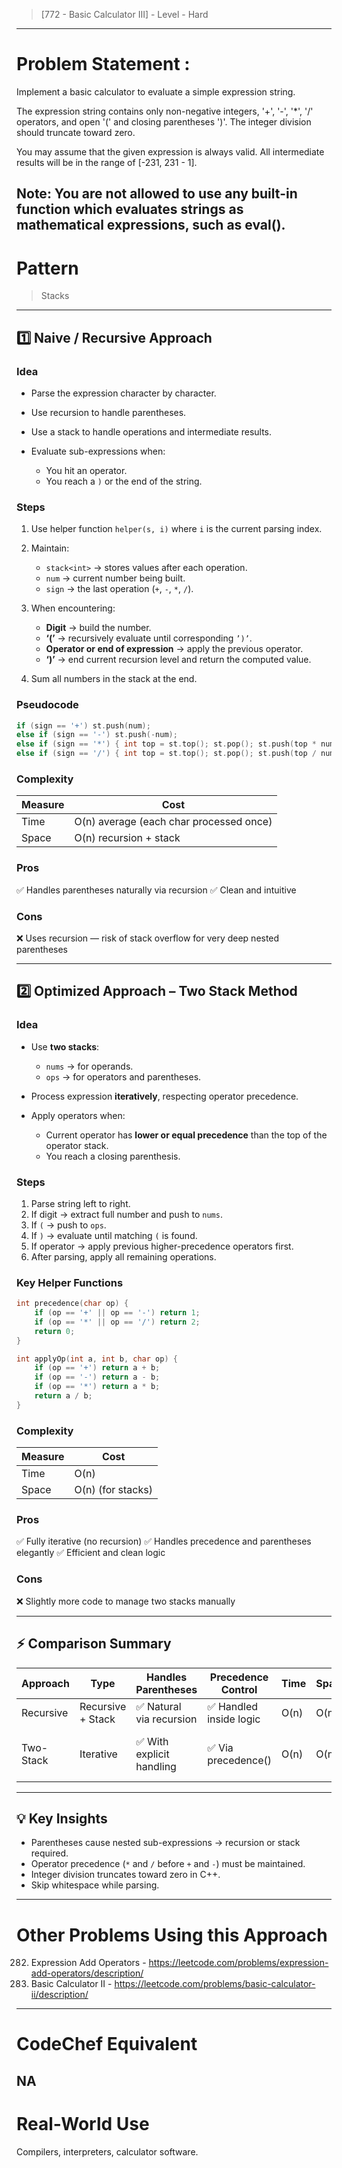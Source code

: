 > [772 - Basic Calculator III] - 
> Level - Hard
--------------------------------------------------------------------------------------------------------------------------------------
# Problem Statement : 

Implement a basic  calculator to evaluate a simple expression string.

The expression string contains only non-negative integers, '+', '-', '*', '/' operators, and open '(' and closing parentheses ')'. The integer division should truncate toward zero.


You may assume that the given expression is always valid. All intermediate results will be in the range of [-231, 231 - 1].

Note: You are not allowed to use any built-in function which evaluates strings as mathematical expressions, such as eval().
--------------------------------------------------------------------------------------------------------------------------------------
# Pattern
> Stacks
--------------------------------------------------------------------------------------------------------------------------------------
## 1️⃣ Naive / Recursive Approach

### **Idea**

* Parse the expression character by character.
* Use recursion to handle parentheses.
* Use a stack to handle operations and intermediate results.
* Evaluate sub-expressions when:

  * You hit an operator.
  * You reach a `)` or the end of the string.

### **Steps**

1. Use helper function `helper(s, i)` where `i` is the current parsing index.
2. Maintain:

   * `stack<int>` → stores values after each operation.
   * `num` → current number being built.
   * `sign` → the last operation (`+`, `-`, `*`, `/`).
3. When encountering:

   * **Digit** → build the number.
   * **‘(’** → recursively evaluate until corresponding `’)’`.
   * **Operator or end of expression** → apply the previous operator.
   * **‘)’** → end current recursion level and return the computed value.
4. Sum all numbers in the stack at the end.

### **Pseudocode**

```cpp
if (sign == '+') st.push(num);
else if (sign == '-') st.push(-num);
else if (sign == '*') { int top = st.top(); st.pop(); st.push(top * num); }
else if (sign == '/') { int top = st.top(); st.pop(); st.push(top / num); }
```

### **Complexity**

| Measure | Cost                                    |
| ------- | --------------------------------------- |
| Time    | O(n) average (each char processed once) |
| Space   | O(n) recursion + stack                  |

### **Pros**

✅ Handles parentheses naturally via recursion
✅ Clean and intuitive

### **Cons**

❌ Uses recursion — risk of stack overflow for very deep nested parentheses

---

## 2️⃣ Optimized Approach – Two Stack Method

### **Idea**

* Use **two stacks**:

  * `nums` → for operands.
  * `ops` → for operators and parentheses.
* Process expression **iteratively**, respecting operator precedence.
* Apply operators when:

  * Current operator has **lower or equal precedence** than the top of the operator stack.
  * You reach a closing parenthesis.

### **Steps**

1. Parse string left to right.
2. If digit → extract full number and push to `nums`.
3. If `(` → push to `ops`.
4. If `)` → evaluate until matching `(` is found.
5. If operator → apply previous higher-precedence operators first.
6. After parsing, apply all remaining operations.

### **Key Helper Functions**

```cpp
int precedence(char op) {
    if (op == '+' || op == '-') return 1;
    if (op == '*' || op == '/') return 2;
    return 0;
}

int applyOp(int a, int b, char op) {
    if (op == '+') return a + b;
    if (op == '-') return a - b;
    if (op == '*') return a * b;
    return a / b;
}
```

### **Complexity**

| Measure | Cost              |
| ------- | ----------------- |
| Time    | O(n)              |
| Space   | O(n) (for stacks) |

### **Pros**

✅ Fully iterative (no recursion)
✅ Handles precedence and parentheses elegantly
✅ Efficient and clean logic

### **Cons**

❌ Slightly more code to manage two stacks manually

---

## ⚡ Comparison Summary

| Approach  | Type              | Handles Parentheses      | Precedence Control     | Time | Space | Notes                       |
| --------- | ----------------- | ------------------------ | ---------------------- | ---- | ----- | --------------------------- |
| Recursive | Recursive + Stack | ✅ Natural via recursion  | ✅ Handled inside logic | O(n) | O(n)  | Very intuitive              |
| Two-Stack | Iterative         | ✅ With explicit handling | ✅ Via precedence()     | O(n) | O(n)  | More efficient, stack-based |

---

## 💡 Key Insights

* Parentheses cause nested sub-expressions → recursion or stack required.
* Operator precedence (`*` and `/` before `+` and `-`) must be maintained.
* Integer division truncates toward zero in C++.
* Skip whitespace while parsing.

--------------------------------------------------------------------------------------------------------------------------------------
# Other Problems Using this Approach
282. Expression Add Operators - https://leetcode.com/problems/expression-add-operators/description/
227. Basic Calculator II - https://leetcode.com/problems/basic-calculator-ii/description/
--------------------------------------------------------------------------------------------------------------------------------------
# CodeChef Equivalent
NA
--------------------------------------------------------------------------------------------------------------------------------------
# Real-World Use
Compilers, interpreters, calculator software.
